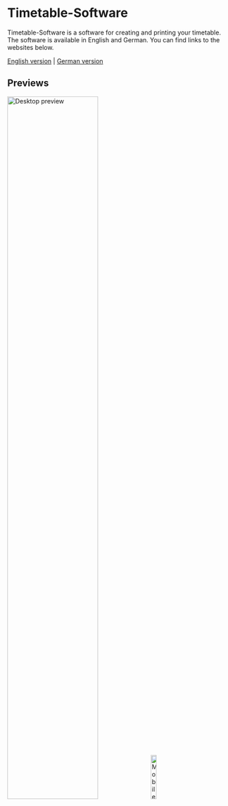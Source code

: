 # Timetable-Software
Timetable-Software is a software for creating and printing your timetable.  
The software is available in English and German. You can find links to the websites below.  
  
[English version](https://domi04151309.github.io/Timetable-Software/?lang=en) | [German version](https://domi04151309.github.io/Timetable-Software/?lang=de)

## Previews
<img alt="Desktop preview" src="https://domi04151309.github.io/images/Web/timetable-pc.jpg" width="64%"/>
<img alt="Mobile preview" src="https://domi04151309.github.io/images/Web/timetable-mobile.jpg" width="16%"/>
